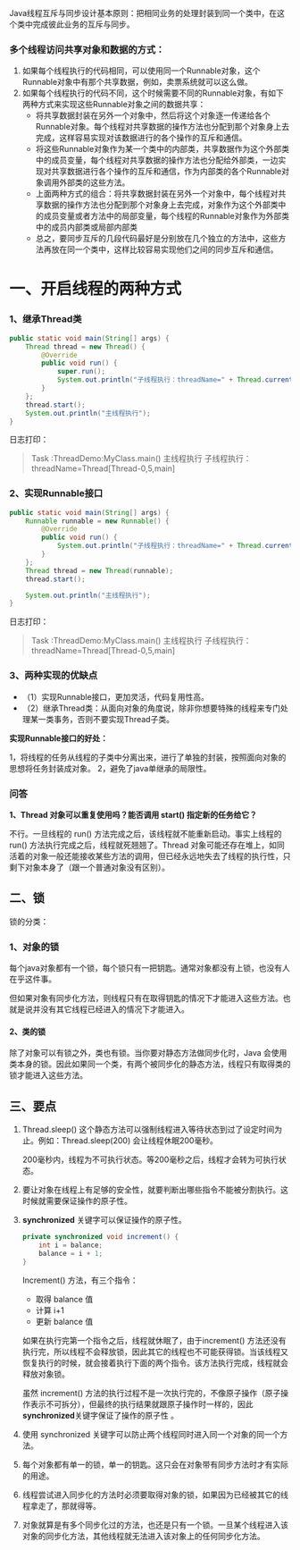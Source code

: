 Java线程互斥与同步设计基本原则：把相同业务的处理封装到同一个类中，在这个类中完成彼此业务的互斥与同步。





### 多个线程访问共享对象和数据的方式：

1. 如果每个线程执行的代码相同，可以使用同一个Runnable对象，这个Runnable对象中有那个共享数据，例如，卖票系统就可以这么做。
2. 如果每个线程执行的代码不同，这个时候需要不同的Runnable对象，有如下两种方式来实现这些Runnable对象之间的数据共享：
   * 将共享数据封装在另外一个对象中，然后将这个对象逐一传递给各个Runnable对象。每个线程对共享数据的操作方法也分配到那个对象身上去完成，这样容易实现对该数据进行的各个操作的互斥和通信。
   * 将这些Runnable对象作为某一个类中的内部类，共享数据作为这个外部类中的成员变量，每个线程对共享数据的操作方法也分配给外部类，一边实现对共享数据进行各个操作的互斥和通信，作为内部类的各个Runnable对象调用外部类的这些方法。
   * 上面两种方式的组合：将共享数据封装在另外一个对象中，每个线程对共享数据的操作方法也分配到那个对象身上去完成，对象作为这个外部类中的成员变量或者方法中的局部变量，每个线程的Runnable对象作为外部类中的成员内部类或局部内部类
   * 总之，要同步互斥的几段代码最好是分别放在几个独立的方法中，这些方法再放在同一个类中，这样比较容易实现他们之间的同步互斥和通信。

# 一、开启线程的两种方式

### 1、继承Thread类

```java
public static void main(String[] args) {
    Thread thread = new Thread() {
        @Override
        public void run() {
            super.run();
            System.out.println("子线程执行：threadName=" + Thread.currentThread());
        }
    };
    thread.start();
    System.out.println("主线程执行");
}
```

日志打印：

> Task :ThreadDemo:MyClass.main()
> 主线程执行
> 子线程执行：threadName=Thread[Thread-0,5,main]

### 2、实现Runnable接口

```java
public static void main(String[] args) {
    Runnable runnable = new Runnable() {
        @Override
        public void run() {
            System.out.println("子线程执行：threadName=" + Thread.currentThread());
        }
    };
    Thread thread = new Thread(runnable);
    thread.start();

    System.out.println("主线程执行");
}
```

日志打印：

> Task :ThreadDemo:MyClass.main()
> 主线程执行
> 子线程执行：threadName=Thread[Thread-0,5,main]



### 3、两种实现的优缺点

* （1）实现Runnable接口，更加灵活，代码复用性高。
* （2）继承Thread类：从面向对象的角度说，除非你想要特殊的线程来专门处理某一类事务，否则不要实现Thread子类。

**实现Runnable接口的好处：**

1，将线程的任务从线程的子类中分离出来，进行了单独的封装，按照面向对象的思想将任务封装成对象。
2，避免了java单继承的局限性。



### 问答

**1、Thread 对象可以重复使用吗？能否调用 start()  指定新的任务给它？**

不行。一旦线程的 run() 方法完成之后，该线程就不能重新启动。事实上线程的 run() 方法执行完成之后，线程就死翘翘了。Thread 对象可能还存在堆上，如同活着的对象一般还能接收某些方法的调用，但已经永远地失去了线程的执行性，只剩下对象本身了（跟一个普通对象没有区别）。 



## 二、锁

锁的分类：

### 1、对象的锁

每个java对象都有一个锁，每个锁只有一把钥匙。通常对象都没有上锁，也没有人在乎这件事。

但如果对象有同步化方法，则线程只有在取得钥匙的情况下才能进入这些方法。也就是说并没有其它线程已经进入的情况下才能进入。

#### 2、类的锁

除了对象可以有锁之外，类也有锁。当你要对静态方法做同步化时，Java 会使用类本身的锁。因此如果同一个类，有两个被同步化的静态方法，线程只有取得类的锁才能进入这些方法。



## 三、要点

1. Thread.sleep() 这个静态方法可以强制线程进入等待状态到过了设定时间为止。例如：Thread.sleep(200) 会让线程休眠200毫秒。

   200毫秒内，线程为不可执行状态。等200毫秒之后，线程才会转为可执行状态。

2. 要让对象在线程上有足够的安全性，就要判断出哪些指令不能被分割执行。这时候就需要保证操作的原子性。

3. **synchronized** 关键字可以保证操作的原子性。

   ```java
   private synchronized void increment() {
       int i = balance;
       balance = i + 1;
   }
   ```

   Increment() 方法，有三个指令：

   * 取得 balance 值
   * 计算 i+1
   * 更新 balance 值

   如果在执行完第一个指令之后，线程就休眠了，由于increment() 方法还没有执行完，所以线程不会释放锁，因此其它的线程也不可能获得锁。当该线程又恢复执行的时候，就会接着执行下面的两个指令。该方法执行完成，线程就会释放对象锁。

   虽然 increment() 方法的执行过程不是一次执行完的，不像原子操作（原子操作表示不可拆分），但最终的执行结果就跟原子操作时一样的，因此 **synchronized**关键字保证了操作的原子性 。

4. 使用 synchronized 关键字可以防止两个线程同时进入同一个对象的同一个方法。

5. 每个对象都有单一的锁，单一的钥匙。这只会在对象带有同步方法时才有实际的用途。

6. 线程尝试进入同步化的方法时必须要取得对象的锁，如果因为已经被其它的线程拿走了，那就得等。

7. 对象就算是有多个同步化过的方法，也还是只有一个锁。一旦某个线程进入该对象的同步化方法，其他线程就无法进入该对象上的任何同步化方法。




































